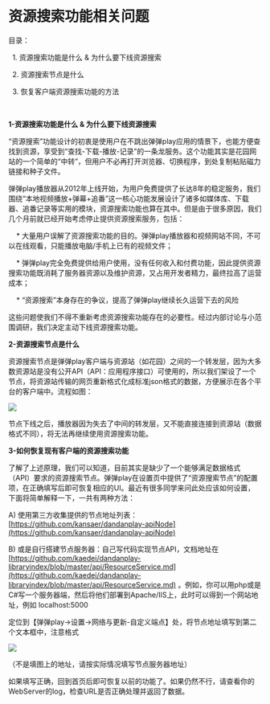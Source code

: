 # 资源搜索功能相关问题

目录：

  1. 资源搜索功能是什么 & 为什么要下线资源搜索

  2. 资源搜索节点是什么

  3. 恢复客户端资源搜索功能的方法

 

**1-资源搜索功能是什么 & 为什么要下线资源搜索**

“资源搜索”功能设计的初衷是使用户在不跳出弹弹play应用的情景下，也能方便查找到资源，享受到“查找-下载-播放-记录”的一条龙服务。这个功能其实是花园网站的一个简单的“中转”，但用户不必再打开浏览器、切换程序，到处复制粘贴磁力链接和种子文件。

弹弹play播放器从2012年上线开始，为用户免费提供了长达8年的稳定服务，我们围绕“本地视频播放+弹幕+追番”这一核心功能发展设计了诸多如媒体库、下载器、追番记录等实用的模块，资源搜索功能也算在其中。但是由于很多原因，我们几个月前就已经开始考虑停止提供资源搜索服务，包括：

    * 大量用户误解了资源搜索功能的目的。弹弹play播放器和视频网站不同，不可以在线观看，只能播放电脑/手机上已有的视频文件；

    * 弹弹play完全免费提供给用户使用，没有任何收入和付费功能，因此提供资源搜索功能既消耗了服务器资源以及维护资源，又占用开发者精力，最终拉高了运营成本；

    * “资源搜索”本身存在的争议，提高了弹弹play继续长久运营下去的风险

这些问题使我们不得不重新考虑资源搜索功能存在的必要性。经过内部讨论与小范围调研，我们决定主动下线资源搜索功能。

**2-资源搜索节点是什么**

资源搜索节点是弹弹play客户端与资源站（如花园）之间的一个转发层，因为大多数资源站是没有公开API（API：应用程序接口）可使用的，所以我们架设了一个节点，将资源站传输的网页重新格式化成标准json格式的数据，方便展示在各个平台的客户端中。流程如图：

![](/images/upload/resource-service-20250625-123927.png)

节点下线之后，播放器因为失去了中间的转发层，又不能直接连接到资源站（数据格式不同），将无法再继续使用资源搜索功能。

**3-如何恢复现有客户端的资源搜索功能**

了解了上述原理，我们可以知道，目前其实是缺少了一个能够满足数据格式（API）要求的资源搜索节点。弹弹play在设置页中提供了“资源搜索节点”的配置项，在正确填写后即可恢复相应的UI。最近有很多同学来问此处应该如何设置，下面将简单解释一下，一共有两种方法：

A) 使用第三方收集提供的节点地址列表：[https://github.com/kansaer/dandanplay-apiNode](https://github.com/kansaer/dandanplay-apiNode)

B) 或是自行搭建节点服务器：自己写代码实现节点API，文档地址在 [https://github.com/kaedei/dandanplay-libraryindex/blob/master/api/ResourceService.md](https://github.com/kaedei/dandanplay-libraryindex/blob/master/api/ResourceService.md) 。例如，你可以用php或是C#写一个服务器端，然后将他们部署到Apache/IIS上，此时可以得到一个网站地址，例如 localhost:5000

定位到【弹弹play->设置->网络与更新-自定义端点】处，将节点地址填写到第二个文本框中，注意格式

![](/images/upload/resource-service-20250625-123938.png)

（不是填图上的地址，请按实际情况填写节点服务器地址）

如果填写正确，回到首页后即可恢复以前的功能了。如果仍然不行，请查看你的WebServer的log，检查URL是否正确处理并返回了数据。

